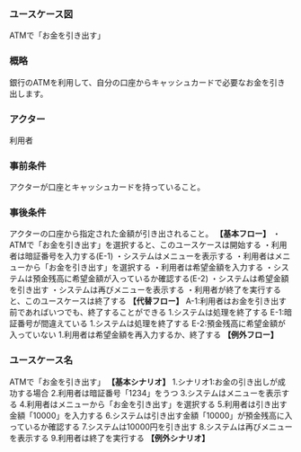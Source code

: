 ### ユースケース図
ATMで「お金を引き出す」
### 概略
銀行のATMを利用して、自分の口座からキャッシュカードで必要なお金を引き出します。
### アクター
利用者
### 事前条件
アクターが口座とキャッシュカードを持っていること。
### 事後条件
アクターの口座から指定された金額が引き出されること。
**【基本フロー】**
・ATMで「お金を引き出す」を選択すると、このユースケースは開始する
・利用者は暗証番号を入力する(E-1)
・システムはメニューを表示する
・利用者はメニューから「お金を引き出す」を選択する
・利用者は希望金額を入力する
・システムは預金残高に希望金額が入っているか確認する(E-2)
・システムは希望金額を引き出す
・システムは再びメニューを表示する
・利用者が終了を実行すると、このユースケースは終了する
**【代替フロー】**
A-1:利用者はお金を引き出す前であればいつでも、終了することができる
    1.システムは処理を終了する
E-1:暗証番号が間違えている
    1.システムは処理を終了する
E-2:預金残高に希望金額が入っていない
    1.利用者は希望金額を再入力するか、終了する
**【例外フロー】**
### ユースケース名
ATMで「お金を引き出す」
**【基本シナリオ】**
1.シナリオ1:お金の引き出しが成功する場合
2.利用者は暗証番号「1234」をうつ
3.システムはメニューを表示する
4.利用者はメニューから「お金を引き出す」を選択する
5.利用者は引き出す金額「10000」を入力する
6.システムは引き出す金額「10000」が預金残高に入っているか確認する
7.システムは10000円を引き出す
8.システムは再びメニューを表示する
9.利用者は終了を実行する
**【例外シナリオ】**